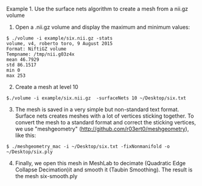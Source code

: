 Example 1. Use the surface nets algorithm to create a mesh from a nii.gz volume

1. Open a .nii.gz volume and display the maximum and minimum values:

````
$ ./volume -i example/six.nii.gz -stats
volume, v4, roberto toro, 9 August 2015
Format: NiftiGZ volume
Tempname: /tmp/nii.g03z4x
mean 46.7929
std 86.1517
min 0
max 253
````

2. Create a mesh at level 10

````
$./volume -i example/six.nii.gz  -surfaceNets 10 ~/Desktop/six.txt
````

3. The mesh is saved in a very simple but non-standard text format. Surface nets creates meshes with a lot of vertices sticking together. To convert the mesh to a standard format and correct the sticking vertices, we use "meshgeometry" (http://github.com/r03ert0/meshgeometry), like this:

````
$ ./meshgeometry_mac -i ~/Desktop/six.txt -fixNonmanifold -o ~/Desktop/six.ply
````

4. Finally, we open this mesh in MeshLab to decimate (Quadratic Edge Collapse Decimation)it and smooth it (Taubin Smoothing). The result is the mesh six-smooth.ply

<script src="https://embed.github.com/view/3d/r03ert0/volume/master/example/six-smooth.stl"></script>
